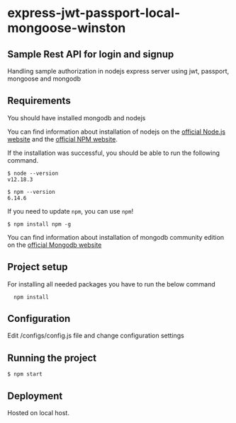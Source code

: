 # express-jwt-passport-local-mongoose-winston

## Sample Rest API for login and signup

Handling sample authorization in nodejs express server using jwt, passport, mongoose and mongodb

## Requirements

You should have installed mongodb and nodejs

You can find information about installation of nodejs on the [official Node.js website](https://nodejs.org/) and the [official NPM website](https://npmjs.org/).

If the installation was successful, you should be able to run the following command.

    $ node --version
    v12.18.3

    $ npm --version
    6.14.6

If you need to update `npm`, you can use `npm`!

    $ npm install npm -g

You can find information about installation of mongodb community edition on the [official Mongodb website](https://docs.mongodb.com/manual/tutorial/install-mongodb-on-windows/)

## Project setup

For installing all needed packages you have to run the below command

```
  npm install
```

## Configuration

Edit /configs/config.js file and change configuration settings

## Running the project

    $ npm start

## Deployment

Hosted on local host.
